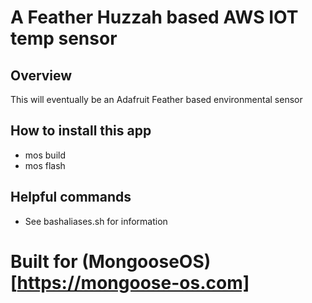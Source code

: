 # A Feather Huzzah based AWS IOT temp sensor

## Overview

This will eventually be an Adafruit Feather based environmental sensor

## How to install this app

- mos build
- mos flash


## Helpful commands
- See bashaliases.sh for information

# Built for (MongooseOS)[https://mongoose-os.com]
